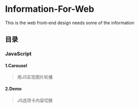 # Information-For-Web
 This is the web front-end design needs some of the information
## 目录
### JavaScript
#### 1.Carousel
> 用JS实现图片轮播
#### 2.Demo
> JS选项卡内容切换
